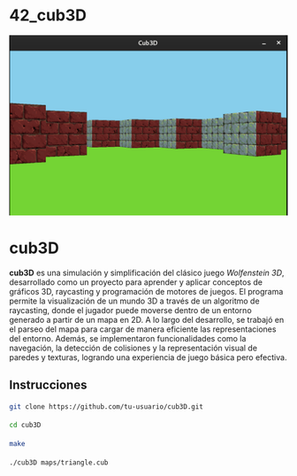 # 42_cub3D

![cub3D](imagecub.png)

# cub3D

**cub3D** es una simulación y simplificación del clásico juego *Wolfenstein 3D*, desarrollado como un proyecto para aprender y aplicar conceptos de gráficos 3D, raycasting y programación de motores de juegos. El programa permite la visualización de un mundo 3D a través de un algoritmo de raycasting, donde el jugador puede moverse dentro de un entorno generado a partir de un mapa en 2D. A lo largo del desarrollo, se trabajó en el parseo del mapa para cargar de manera eficiente las representaciones del entorno. Además, se implementaron funcionalidades como la navegación, la detección de colisiones y la representación visual de paredes y texturas, logrando una experiencia de juego básica pero efectiva.

## Instrucciones

```bash
git clone https://github.com/tu-usuario/cub3D.git

cd cub3D

make

./cub3D maps/triangle.cub
```



